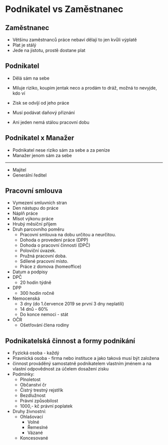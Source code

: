 # Podnikatel vs Zaměstnanec

## Zaměstnanec

-   Většinu zaměstnanců práce nebaví dělají to jen kvůli výplatě
-   Plat je stálý
-   Jede na jistotu, prostě dostane plat

## Podnikatel

-   Dělá sám na sebe
-   Miluje riziko, koupim jentak neco a prodám to dráž, možná to nevyjde, kdo ví
-   Zisk se odvíjí od jeho práce
-   Musí podávat daňový přiznání

-   Ani jeden nemá stálou pracovní dobu

## Podnikatel x Manažer

-   Podnikatel nese riziko sám za sebe a za peníze
-   Manažer jenom sám za sebe

---

-   Majitel
-   Generální ředitel

## Pracovní smlouva

-   Vymezení smluvních stran
-   Den nástupu do práce
-   Náplň práce
-   Mísot výkonu práce
-   Hrubý měsíční příjem
-   Druh parcovního poměru
    -   Pracovní smlouva na dobu určitou a neurčitou.
    -   Dohoda o provedení práce (DPP)
    -   Dohoda o pracovní činnosti (DPČ)
    -   Poloviční úvazek.
    -   Pružná pracovní doba.
    -   Sdílené pracovní místo.
    -   Práce z domova (homeoffice)
-   Datum a podpisy
-   DPČ
    -   20 hodin týdně
-   DPP
    -   300 hodin ročně
-   Nemocenská
    -   3 dny (do 1.července 2019 se první 3 dny neplatili)
    -   14 dnů - 60%
    -   Do konce nemoci - stát
-   OČR
    -   Ošetřování člena rodiny

## Podnikatelská činnost a formy podnikání

-   Fyzická osoba - každý
-   Pravnická osoba - firma nebo instituce a jako taková musí být založena
-   činnost prováděný samostatně podnikatelem vlastním jménem a na vlastní odpovědnost za účelem dosažení zisku
-   Podmínky:
    -   Plnoletost
    -   Občanství čr
    -   Čistrý trestný rejstřík
    -   Bezdlužnost
    -   Právní způsobilost
    -   1000,- kč právní poplatek
-   Druhy živnostní:
    -   Ohlašovací
        -   Volné
        -   Řemeslné
        -   Vázané
    -   Koncesované
